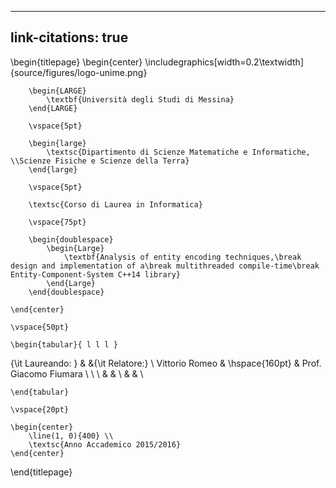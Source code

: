 


<!-- TODO:

* Clarify thesis objectives in abstract.
* Clarify how cache benefits from DOD.
    * Maybe some cache-usage diagram?
    * http://harmful.cat-v.org/software/OO_programming/_pdf/Pitfalls_of_Object_Oriented_Programming_GCAP_09.pdf
    * http://ithare.com/c-for-games-performance-allocations-and-data-locality/
* More sensible benchmarks.
    * Fixed vs dynamic storage in a situation where entities are continuously being created and destroyed.
    * Impact of inner parallelism (already done).
    * Impact of outer parallelism.
    * Number of workers in thread pool.
* Mention why sequential consistency isn't required in the lock-free queue.
* Mention memory order used for `counter_blocker` class and why.
* Add Jackie to acknowledgements for reviewing the thesis.
* Mention somewhere?
    * https://github.com/slide-rs/specs
    * https://github.com/amethyst/amethyst/wiki/ECS-Design-Crossroads
    
-->


---
link-citations: true
---

\begin{titlepage}
    \begin{center}
        \includegraphics[width=0.2\textwidth]{source/figures/logo-unime.png}

        \begin{LARGE}
            \textbf{Università degli Studi di Messina}
        \end{LARGE}

        \vspace{5pt}

        \begin{large}
            \textsc{Dipartimento di Scienze Matematiche e Informatiche, \\Scienze Fisiche e Scienze della Terra}
        \end{large}

        \vspace{5pt}

        \textsc{Corso di Laurea in Informatica}

        \vspace{75pt}
        
        \begin{doublespace}
            \begin{Large}
                \textbf{Analysis of entity encoding techniques,\break design and implementation of a\break multithreaded compile-time\break Entity-Component-System C++14 library}
            \end{Large}
        \end{doublespace}

    \end{center}

    \vspace{50pt}

    \begin{tabular}{ l l l }
{\it Laureando: } & &{\it Relatore:} \\
  Vittorio Romeo & \hspace{160pt} & Prof. Giacomo Fiumara \\
\\
\\
& &  \\
& &  \\

    \end{tabular}

    \vspace{20pt}

    \begin{center}
        \line(1, 0){400} \\
        \textsc{Anno Accademico 2015/2016}
    \end{center}

\end{titlepage}